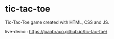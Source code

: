 # tic-tac-toe
Tic-Tac-Toe game created with HTML, CSS and JS.

live-demo : https://juanbraco.github.io/tic-tac-toe/
